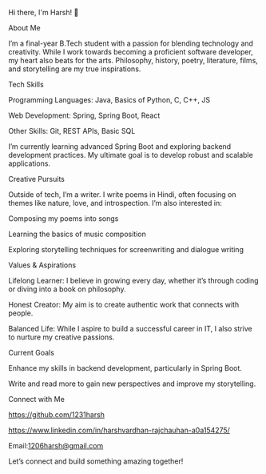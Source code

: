 Hi there, I'm Harsh! 👋

About Me

I’m a final-year B.Tech student with a passion for blending technology and creativity. While I work towards becoming a proficient software developer, my heart also beats for the arts. Philosophy, history, poetry, literature, films, and storytelling are my true inspirations.

Tech Skills

Programming Languages: Java, Basics of Python, C, C++, JS

Web Development: Spring, Spring Boot, React 

Other Skills: Git, REST APIs, Basic SQL

I’m currently learning advanced Spring Boot and exploring backend development practices. My ultimate goal is to develop robust and scalable applications.

Creative Pursuits

Outside of tech, I’m a writer. I write poems in Hindi, often focusing on themes like nature, love, and introspection. I’m also interested in:

Composing my poems into songs

Learning the basics of music composition

Exploring storytelling techniques for screenwriting and dialogue writing

Values & Aspirations

Lifelong Learner: I believe in growing every day, whether it’s through coding or diving into a book on philosophy.

Honest Creator: My aim is to create authentic work that connects with people.

Balanced Life: While I aspire to build a successful career in IT, I also strive to nurture my creative passions.

Current Goals

Enhance my skills in backend development, particularly in Spring Boot.

Write and read more to gain new perspectives and improve my storytelling.



Connect with Me

https://github.com/1231harsh

https://www.linkedin.com/in/harshvardhan-rajchauhan-a0a154275/

Email:1206harsh@gmail.com

Let’s connect and build something amazing together!
